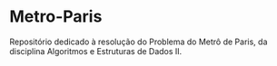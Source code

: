 # Metro-Paris
Repositório dedicado à resolução do Problema do Metrô de Paris, da disciplina Algoritmos e Estruturas de Dados II.
